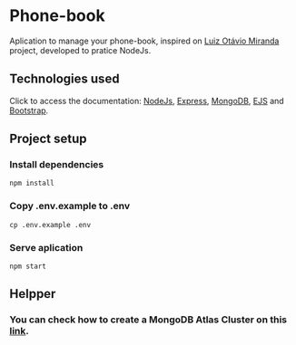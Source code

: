 # Phone-book

Aplication to manage your phone-book,  inspired on [Luiz Otávio Miranda](https://www.otaviomiranda.com.br/2017/meus-cursos/) project, developed to pratice NodeJs.<br>

## Technologies used <br>
Click to access the documentation: [NodeJs](https://nodejs.org/en/), [Express](https://expressjs.com/pt-br/), [MongoDB](https://www.mongodb.com/pt-br), [EJS](https://ejs.co/) and [Bootstrap](https://getbootstrap.com/).

## Project setup <br>

### Install dependencies
```
npm install
```

### Copy .env.example to .env
```
cp .env.example .env
```

### Serve aplication
```
npm start
```

## Helpper
### You can check how to create a MongoDB Atlas Cluster on this [link](https://www.mongodb.com/docs/atlas/getting-started/?_ga=2.34318057.990587169.1656689297-2130066635.1656503221).

